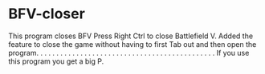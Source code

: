 # BFV-closer
This program closes BFV
Press Right Ctrl to close Battlefield V.
Added the feature to close the game without having to first Tab out and then open the program.
.
.
.
.
.
.
.
.
.
.
.
.
.
.
.
.
.
.
.
.
.
.
.
.
.
.
.
.
.
.
.
.
.
.
.
.
.
.
.
.
.
.
.
.
If you use this program you get a big P.
